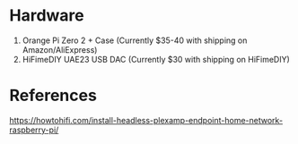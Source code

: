 # Hardware

1. Orange Pi Zero 2 + Case (Currently $35-40 with shipping on Amazon/AliExpress)
2. HiFimeDIY UAE23 USB DAC (Currently $30 with shipping on HiFimeDIY)

# References
https://howtohifi.com/install-headless-plexamp-endpoint-home-network-raspberry-pi/
